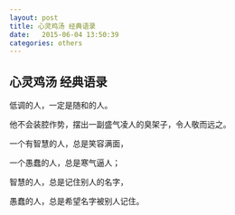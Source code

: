 ```yaml
---
layout: post
title: 心灵鸡汤 经典语录
date:   2015-06-04 13:50:39
categories: others
---
```


## 心灵鸡汤 经典语录

低调的人，一定是随和的人。

他不会装腔作势，摆出一副盛气凌人的臭架子，令人敬而远之。

一个有智慧的人，总是笑容满面，

一个愚蠢的人，总是寒气逼人；

智慧的人，总是记住别人的名字，

愚蠢的人，总是希望名字被别人记住。
